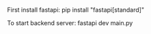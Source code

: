 First install fastapi:
pip install "fastapi[standard]"

To start backend server:
fastapi dev main.py
